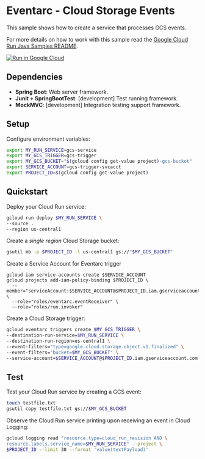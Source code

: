 # Eventarc - Cloud Storage Events

This sample shows how to create a service that processes GCS events.

For more details on how to work with this sample read the [Google Cloud Run Java Samples README](https://github.com/GoogleCloudPlatform/java-docs-samples/tree/main/run).

[![Run in Google Cloud][run_img]][run_link]

## Dependencies

* **Spring Boot**: Web server framework.
* **Junit + SpringBootTest**: [development] Test running framework.
* **MockMVC**: [development] Integration testing support framework.

## Setup

Configure environment variables:

```sh
export MY_RUN_SERVICE=gcs-service
export MY_GCS_TRIGGER=gcs-trigger
export MY_GCS_BUCKET="$(gcloud config get-value project)-gcs-bucket"
export SERVICE_ACCOUNT=gcs-trigger-svcacct
export PROJECT_ID=$(gcloud config get-value project)
```

## Quickstart

Deploy your Cloud Run service:

```sh
gcloud run deploy $MY_RUN_SERVICE \
--source .
--region us-central1
```

Create a _single region_ Cloud Storage bucket:

```sh
gsutil mb -p $PROJECT_ID -l us-central1 gs://"$MY_GCS_BUCKET"
```

Create a Service Account for Eventarc trigger

```
gcloud iam service-accounts create $SERVICE_ACCOUNT
gcloud projects add-iam-policy-binding $PROJECT_ID \
  --member="serviceAccount:$SERVICE_ACCOUNT@$PROJECT_ID.iam.gserviceaccount.com" \
  --role="roles/eventarc.eventReceiver" \
  --role="roles/run.invoker"
```

Create a Cloud Storage trigger:

```sh
gcloud eventarc triggers create $MY_GCS_TRIGGER \
--destination-run-service=$MY_RUN_SERVICE \
--destination-run-region=us-central1 \
--event-filters="type=google.cloud.storage.object.v1.finalized" \
--event-filters="bucket=$MY_GCS_BUCKET" \
--service-account=$SERVICE_ACCOUNT@$PROJECT_ID.iam.gserviceaccount.com
```

## Test

Test your Cloud Run service by creating a GCS event:

```sh
touch testfile.txt
gsutil copy testfile.txt gs://$MY_GCS_BUCKET
```

Observe the Cloud Run service printing upon receiving an event in Cloud Logging:

```sh
gcloud logging read "resource.type=cloud_run_revision AND \
resource.labels.service_name=$MY_RUN_SERVICE" --project \
$PROJECT_ID --limit 30 --format 'value(textPayload)'
```

[run_img]: https://storage.googleapis.com/cloudrun/button.svg
[run_link]: https://deploy.cloud.run/?git_repo=https://github.com/GoogleCloudPlatform/java-docs-samples&dir=eventarc/storage-handler
